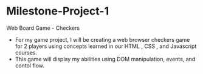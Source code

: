 # Milestone-Project-1
Web Board Game - Checkers 
- For my game project, I will be creating a web browser checkers game for 2 players using concepts learned in our HTML , CSS , and Javascript courses.
- This game will display my abilities using DOM manipulation, events, and contol flow.
